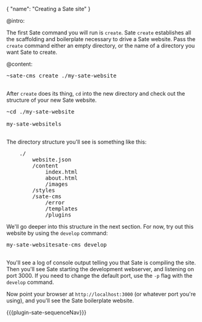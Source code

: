 {
    "name": "Creating a Sate site"
}

@intro:

The first Sate command you will run is <code>create</code>. Sate <code>create</code> establishes all the scaffolding and boilerplate necessary to drive a Sate website. Pass the <code>create</code> command either an empty directory, or the name of a directory you want Sate to create.


@content:

<pre class="cli">
<div class="line"><span class="dir-prompt">~</span>sate-cms create ./my-sate-website</div>
</pre>

After <code>create</code> does its thing, <code>cd</code> into the new directory and check out the structure of your new Sate website.

<pre class="cli">
<div class="line"><span class="dir-prompt">~</span>cd ./my-sate-website</div>
<div class="line"><span class="dir-prompt">my-sate-website</span>ls</div>
</pre>

The directory structure you'll see is something like this:

<pre class="ls cli">
    ./
        website.json
        /content
            index.html 
            about.html
            /images
        /styles
        /sate-cms
            /error
            /templates
            /plugins
</pre>

We'll go deeper into this structure in the next section. For now, try out this website by using the <code>develop</code> command:

<pre class="cli">
<div class="line"><span class="dir-prompt">my-sate-website</span>sate-cms develop</div>
</pre>

You'll see a log of console output telling you that Sate is compiling the site. Then you'll see Sate starting the development webserver, and listening on port 3000. If you need to change the default port, use the <code>-p</code> flag with the <code>develop</code> command. 

Now point your browser at <code>http://localhost:3000</code> (or whatever port you're using), and you'll see the Sate boilerplate website.

{{{plugin-sate-sequenceNav}}}
